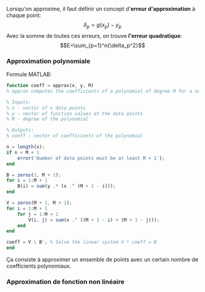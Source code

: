 Lorsqu'on approxime, il faut définir un concept d'**erreur d'approximation** à chaque point: $$\delta_p=g(x_p)-y_p$$
Avec la somme de toutes ces erreurs, on trouve **l'erreur quadratique**: $$E=\sum_{p=1}^n{\delta_p^2}$$
### Approximation polynomiale
Formule MATLAB: 

```octave
function coeff = approx(x, y, M)
% approx computes the coefficients of a polynomial of degree M for a set of data points using the least squares method.

% Inputs:
% x - vector of x data points
% y - vector of function values at the data points
% M - degree of the polynomial

% Outputs:
% coeff - vector of coefficients of the polynomial

n = length(x);
if n < M + 1
	error('Number of data points must be at least M + 1');
end

B = zeros(1, M + 1);
for i = 1:M + 1
	B(i) = sum(y .* (x .^ (M + 1 - i)));
end

V = zeros(M + 1, M + 1);
for i = 1:M + 1
	for j = 1:M + 1
		V(i, j) = sum(x .^ ((M + 1 - i) + (M + 1 - j)));
	end
end

coeff = V \ B'; % Solve the linear system V * coeff = B
end
```

Ça consiste à approximer un ensemble de points avec un certain nombre de coefficients polynomiaux.

### Approximation de fonction non linéaire
